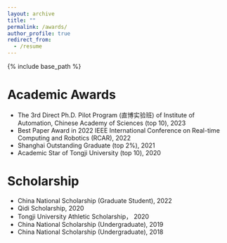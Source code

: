 ```yaml
---
layout: archive
title: ""
permalink: /awards/
author_profile: true
redirect_from:
  - /resume
---
```


{% include base_path %}

Academic Awards
======
* The 3rd Direct Ph.D. Pilot Program (直博实验班) of Institute of Automation, Chinese Academy of Sciences (top 10), 2023
* Best Paper Award in 2022 IEEE International Conference on Real-time Computing and Robotics (RCAR), 2022
* Shanghai Outstanding Graduate (top 2%), 2021
* Academic Star of Tongji University (top 10), 2020

Scholarship
======
* China National Scholarship (Graduate Student), 2022
* Qidi Scholarship, 2020
* Tongji University Athletic Scholarship， 2020
* China National Scholarship (Undergraduate), 2019
* China National Scholarship (Undergraduate), 2018
